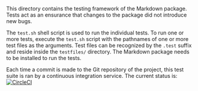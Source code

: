 This directory contains the testing framework of the Markdown package. Tests
act as an ensurance that changes to the package did not introduce new bugs.

The `test.sh` shell script is used to run the individual tests. To run one or
more tests, execute the `test.sh` script with the pathnames of one or more test
files as the arguments. Test files can be recognized by the `.test` suffix and
reside inside the `testfiles/` directory. The Markdown package needs to be
installed to run the tests.

Each time a commit is made to the Git repository of the project, this test
suite is ran by a continuous integration service. The current status is:
[![CircleCI](https://circleci.com/gh/Witiko/markdown/tree/master.svg)][link]

 [link]: https://circleci.com/gh/Witiko/markdown/tree/master
